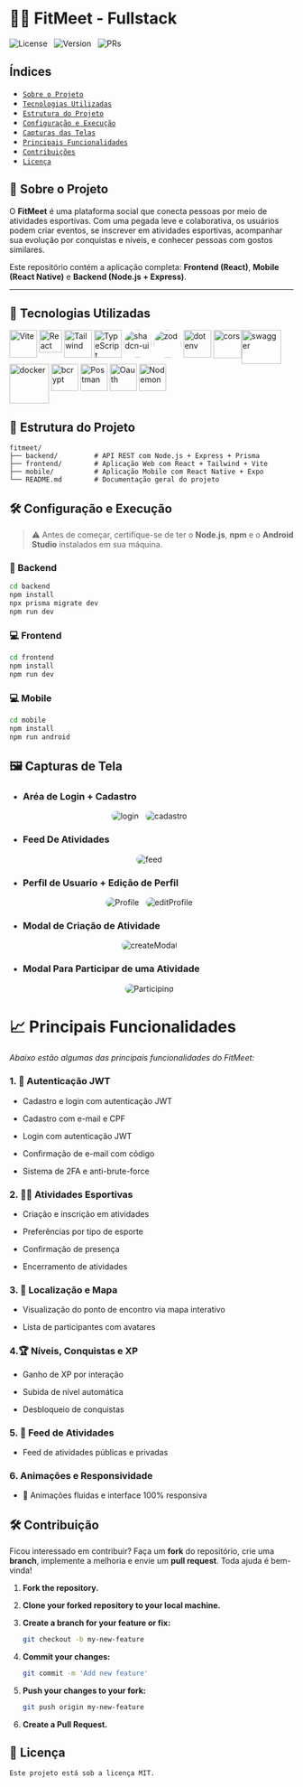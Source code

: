 # 🏃‍♀️ FitMeet - Fullstack

![License](https://img.shields.io/static/v1?label=license&message=MIT&color=orange) &nbsp;
![Version](https://img.shields.io/static/v1?label=version&message=1.0.0&color=yellow) &nbsp;
![PRs](https://img.shields.io/static/v1?label=pull%20requests&message=welcome&color=green)

## Índices

- [`Sobre o Projeto`](#sobre-o-projeto)
- [`Tecnologias Utilizadas`](#tecnologias-utilizadas)
- [`Estrutura do Projeto`](#estrutura-do-projeto)
- [`Configuração e Execução`](#configuração-e-execução)
- [`Capturas das Telas`](#capturas)
- [`Principais Funcionalidades`](#principais-funcionalidades)
- [`Contribuições`](#contribuições)
- [`Licença`](#licença)


<span id="sobre-o-projeto"></span>

## 📌 Sobre o Projeto

O **FitMeet** é uma plataforma social que conecta pessoas por meio de atividades esportivas. Com uma pegada leve e colaborativa, os usuários podem criar eventos, se inscrever em atividades esportivas, acompanhar sua evolução por conquistas e níveis, e conhecer pessoas com gostos similares.

Este repositório contém a aplicação completa: **Frontend (React)**, **Mobile (React Native)** e **Backend (Node.js + Express)**.

---

<span id="tecnologias-utilizadas"></span>

## 🚀 Tecnologias Utilizadas

<div style="display:flex; alignItems: center; justifyContent: center; flex-wrap:wrap;">
<img align='center' height='49' width='49' title='Vite' alt='Vite' src='https://cdn.jsdelivr.net/gh/devicons/devicon@latest/icons/vitejs/vitejs-original.svg'/> &nbsp;
<img height='40' title='React Native' alt='React Native' src='https://cdn.jsdelivr.net/gh/devicons/devicon@latest/icons/react/react-original.svg'/> &nbsp;
<img align='center' height='49' width='49' title='Tailwind' alt='Tailwind' src='https://cdn.jsdelivr.net/gh/devicons/devicon@latest/icons/tailwindcss/tailwindcss-original.svg'/> &nbsp;
<img align='center' height='49' width='49' title='TypeScript' alt='TypeScript' src="https://cdn.jsdelivr.net/gh/devicons/devicon@latest/icons/typescript/typescript-original.svg"/> &nbsp;
<img align='center' height='49' width='49' title='shadcn-ui'   style="border-radius: 50%;" alt='shadcn-ui' src="https://avatars.githubusercontent.com/u/139895814?s=200&v=4"/> &nbsp;
<img align='center' height='49' width='49' title='zod'   style="border-radius: 50%;" alt='zod' src="https://files.svgcdn.io/logos/zod.png"/> &nbsp;
<img align='center' height='49' width='49' title='Dotenv' alt='dotenv' src='https://github.com/bush1D3v/navarro_blog_api/assets/133554156/de030e87-8f12-4b6b-8c75-071bab8526a5' /> &nbsp;
<img align='center' height='50' width='50' title='Cors' alt='cors' src='https://github.com/bush1D3v/navarro_blog_api/assets/133554156/5dcd815b-e815-453b-9f3f-71e7dbcdf71d' />
<img align='center' height='60' width='70' title='Swagger' alt='swagger' src='https://github.com/bush1D3v/tsbank_api/assets/133554156/6739401f-d03b-47f8-b01f-88da2a9075d1' />
<img align='center' height='70' width='70' title='Docker' alt='docker' src='https://cdn.jsdelivr.net/gh/devicons/devicon@latest/icons/docker/docker-original.svg' /> &nbsp;
<img align='center' height='48' width='48' title='Bcrypt' alt='bcrypt' src='https://github.com/bush1D3v/navarro_blog_api/assets/133554156/8d9137f8-cd85-4629-be08-c639db52088d' /> &nbsp;
<img align='center' height='48' width='48'  title='Postman' alt='Postman' src='https://cdn.jsdelivr.net/gh/devicons/devicon@latest/icons/postman/postman-original.svg' /> &nbsp;
<img align='center' height='48' width='48'  title='Oauth' alt='Oauth' src='https://cdn.jsdelivr.net/gh/devicons/devicon@latest/icons/oauth/oauth-original.svg' /> &nbsp;
<img align='center' height='48' width='48'  title='Nodemon' alt='Nodemon' src='https://cdn.jsdelivr.net/gh/devicons/devicon@latest/icons/nodemon/nodemon-original.svg' /> &nbsp;
</div>

<span id="estrutura-do-projeto"></span>

## 📂 Estrutura do Projeto

```
fitmeet/
├── backend/         # API REST com Node.js + Express + Prisma
├── frontend/        # Aplicação Web com React + Tailwind + Vite
├── mobile/          # Aplicação Mobile com React Native + Expo
└── README.md        # Documentação geral do projeto
```

<span id="configuração-e-execução"></span>

## 🛠️ Configuração e Execução

> ⚠️ Antes de começar, certifique-se de ter o **Node.js**, **npm** e o **Android Studio** instalados em sua máquina.

### 🔧 Backend

```bash
cd backend
npm install
npx prisma migrate dev
npm run dev
```

### 💻 Frontend

```bash
cd frontend
npm install
npm run dev
```

### 💻 Mobile

```bash
cd mobile
npm install
npm run android
```

<span id="capturas"></span>

## 🖼️ Capturas de Tela

- ### Aréa de Login + Cadastro

<div align='center'>
    <img style="border-radius:1.5rem"  title='login' alt='login' src='https://res.cloudinary.com/dg9hqvlas/image/upload/v1745950427/Captura_de_tela_2025-04-29_140133_udwebe.png' /> &nbsp;
    <img style="border-radius:1.5rem"  title='login' alt='cadastro' src='https://res.cloudinary.com/dg9hqvlas/image/upload/v1745950433/Captura_de_tela_2025-04-29_140158_wnikqd.png' /> &nbsp;
</div>

- ### Feed De Atividades

<div align='center'>
    <img style="border-radius:1.5rem"  title='feed' alt='feed' src='https://res.cloudinary.com/dg9hqvlas/image/upload/v1745950430/Captura_de_tela_2025-04-29_140221_kwbbya.png' /> &nbsp;
</div>

- ### Perfil de Usuario + Edição de Perfil

<div align='center'>
    <img style="border-radius:1.5rem"  title='Profile' alt='Profile' src='https://res.cloudinary.com/dg9hqvlas/image/upload/v1745950426/Captura_de_tela_2025-04-29_140235_u9cqyc.png' /> &nbsp;
    <img style="border-radius:1.5rem"  title='EditProfile' alt='editProfile' src='https://res.cloudinary.com/dg9hqvlas/image/upload/v1745950426/Captura_de_tela_2025-04-29_140256_lhha6e.png' /> &nbsp;
</div>

- ### Modal de Criação de Atividade

<div align='center'>
    <img style="border-radius:1.5rem"  title='createModal' alt='createModal' src='https://res.cloudinary.com/dg9hqvlas/image/upload/v1745950424/Captura_de_tela_2025-04-29_140314_fijrti.png' /> &nbsp;
</div>

- ### Modal Para Participar de uma Atividade

<div align='center'>
    <img style="border-radius:1.5rem"  title='Participing' alt='Participing' src='https://res.cloudinary.com/dg9hqvlas/image/upload/v1745950425/Captura_de_tela_2025-04-29_140504_prjvm6.png' /> &nbsp;
</div>

<span id="principais-funcionalidades"></span>

# 📈 Principais Funcionalidades

_Abaixo estão algumas das principais funcionalidades do FitMeet:_

### 1. 🔐 Autenticação JWT

- Cadastro e login com autenticação JWT

- Cadastro com e-mail e CPF

- Login com autenticação JWT

- Confirmação de e-mail com código

- Sistema de 2FA e anti-brute-force

### 2. 🏃‍♂️ Atividades Esportivas

- Criação e inscrição em atividades

- Preferências por tipo de esporte

- Confirmação de presença

- Encerramento de atividades

### 3. 🧭 Localização e Mapa

- Visualização do ponto de encontro via mapa interativo

- Lista de participantes com avatares

### 4.🏆 Níveis, Conquistas e XP

- Ganho de XP por interação

- Subida de nível automática

- Desbloqueio de conquistas

### 5. 📰 Feed de Atividades

- Feed de atividades públicas e privadas

### 6. Animações e Responsividade

- 🎨 Animações fluidas e interface 100% responsiva

<span id="contribuicoes"></span>

## 🛠 Contribuição

Ficou interessado em contribuir? Faça um **fork** do repositório, crie uma **branch**, implemente a melhoria e envie um **pull request**. Toda ajuda é bem-vinda!

1. **Fork the repository.**
2. **Clone your forked repository to your local machine.**
3. **Create a branch for your feature or fix:**

   ```bash
   git checkout -b my-new-feature
   ```

4. **Commit your changes:**

   ```bash
   git commit -m 'Add new feature'
   ```

5. **Push your changes to your fork:**

   ```bash
   git push origin my-new-feature
   ```

6. **Create a Pull Request.**

<span id="license"></span>

## 📜 Licença

`Este projeto está sob a licença MIT.`
